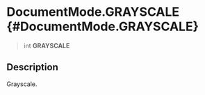 DocumentMode.GRAYSCALE {#DocumentMode.GRAYSCALE}
======================

> int **GRAYSCALE**

Description
-----------

Grayscale.
